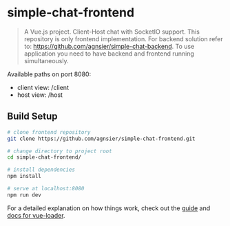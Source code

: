 # simple-chat-frontend

> A Vue.js project. Client-Host chat with SocketIO support. This repository is only frontend implementation. For backend solution refer to: https://github.com/agnsier/simple-chat-backend. To use application you need to have backend and frontend running simultaneously. 

Available paths on port 8080:
- client view: /client
- host view: /host

## Build Setup

``` bash
# clone frontend repository
git clone https://github.com/agnsier/simple-chat-frontend.git

# change directory to project root
cd simple-chat-frontend/

# install dependencies
npm install

# serve at localhost:8080
npm run dev

```

For a detailed explanation on how things work, check out the [guide](http://vuejs-templates.github.io/webpack/) and [docs for vue-loader](http://vuejs.github.io/vue-loader).

